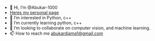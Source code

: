 - 👋 Hi, I’m @Abukar-1000
- [Heres my personal page](https://abukar.net/)
- 👀 I’m interested in Python, c++
- 🌱 I’m currently learning python, c++
- 💞️ I’m looking to collaborate on computer vision, and machine learning.
- 📫 How to reach me abukardjama1@gmail.com

<!---
Abukar-1000/Abukar-1000 is a ✨ special ✨ repository because its `README.md` (this file) appears on your GitHub profile.
You can click the Preview link to take a look at your changes.
--->
